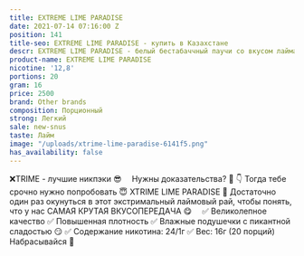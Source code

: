 ```yaml
---
title: EXTREME LIME PARADISE
date: 2021-07-14 07:16:00 Z
position: 141
title-seo: EXTREME LIME PARADISE - купить в Казахстане
descr: EXTREME LIME PARADISE - белый бестабаччный паучи со вкусом лайма
product-name: EXTREME LIME PARADISE
nicotine: '12,8'
portions: 20
gram: 16
price: 2500
brand: Other brands
composition: Порционный
strong: Легкий
sale: new-snus
taste: Лайм
image: "/uploads/xtrime-lime-paradise-6141f5.png"
has_availability: false
---
```


❌TRIME - лучшие никпэки 😎
⠀
Нужны доказательства? 👀
👇
Тогда тебе срочно нужно попробовать
😇 XTRIME LIME PARADISE 🍋
Достаточно один раз окунуться в этот экстримальный лаймовый рай, чтобы понять, что у нас САМАЯ КРУТАЯ ВКУСОПЕРЕДАЧА 😋
⠀
✅ Великолепное качество
✅ Повышенная плотность
✅ Влажные подушечки с пикантной сладостью 😏
✅ Содержание никотина: 24/1г
✅ Вес: 16г (20 порций)
⠀
Набрасывайся 🤩
